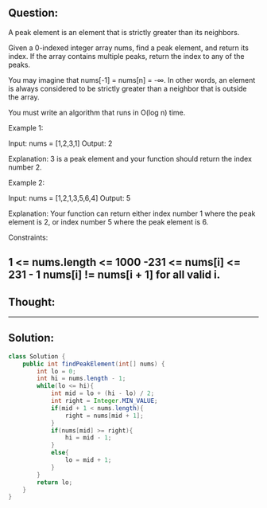 ## Question:

A peak element is an element that is strictly greater than its neighbors.

Given a 0-indexed integer array nums, find a peak element, and return its index. If the array contains multiple peaks, return the index to any of the peaks.

You may imagine that nums[-1] = nums[n] = -∞. In other words, an element is always considered to be strictly greater than a neighbor that is outside the array.

You must write an algorithm that runs in O(log n) time.

 

Example 1:

Input: nums = [1,2,3,1]
Output: 2  

Explanation: 3 is a peak element and your function should return the index number 2.  

Example 2:

Input: nums = [1,2,1,3,5,6,4]
Output: 5  

Explanation: Your function can return either index number 1 where the peak element is 2, or index number 5 where the peak element is 6.
 

Constraints:

1 <= nums.length <= 1000
-231 <= nums[i] <= 231 - 1
nums[i] != nums[i + 1] for all valid i.
---
## Thought:

---
## Solution:  

```Java
class Solution {
    public int findPeakElement(int[] nums) {
        int lo = 0;
        int hi = nums.length - 1;
        while(lo <= hi){
            int mid = lo + (hi - lo) / 2;
            int right = Integer.MIN_VALUE;
            if(mid + 1 < nums.length){
                right = nums[mid + 1];
            }
            if(nums[mid] >= right){
                hi = mid - 1;
            }
            else{
                lo = mid + 1;
            }
        }
        return lo;
    }
}
```
